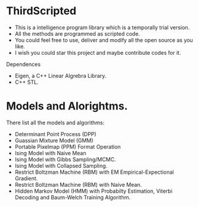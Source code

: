 # ThirdScripted
-   This is a intelligence program library which is a temporally trial version.
-   All the methods are programmed as scripted code.
-   You could feel free to use, deliver and modify all the open source as you like.
-   I wish you could star this project and maybe contribute codes for it.

Dependences
-   Eigen, a C++ Linear Algrebra Library.
-   C++ STL.

# Models and Alorightms.
There list all the models and algorithms:
-   Determinant Point Process (DPP)
-   Guassian Mixture Model (GMM)
-   Portable Pixelmap (PPM) Format Operation
-   Ising Model with Naive Mean
-   Ising Model with Gibbs Sampling/MCMC.
-   Ising Model with Collapsed Sampling.
-   Restrict Boltzman Machine (RBM) with EM Empirical-Expectional Gradient.
-   Restrict Boltzman Machine (RBM) with Naive Mean.
-   Hidden Markov Model (HMM) with Probabilty Estimation, Viterbi Decoding and Baum-Welch Training Algorithm.